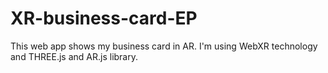 # XR-business-card-EP
This web app shows my business card in AR. I'm using WebXR technology and THREE.js and AR.js library.
